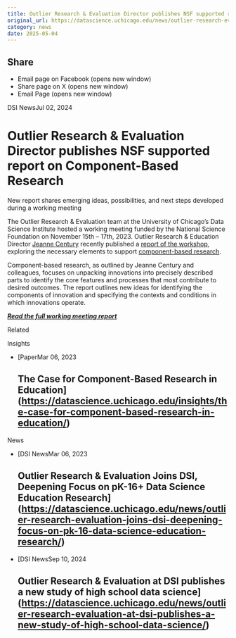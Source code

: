 ```yaml
---
title: Outlier Research & Evaluation Director publishes NSF supported report on Component-Based Research – DSI
original_url: https://datascience.uchicago.edu/news/outlier-research-evaluation-director-publishes-nsf-supported-report-on-component-based-research
category: news
date: 2025-05-04
---
```


## Share

* Email page on Facebook (opens new window)
* Share page on X (opens new window)
* Email Page (opens new window)

<!-- Table-like structure detected -->

DSI NewsJul 02, 2024

# Outlier Research & Evaluation Director publishes NSF supported report on Component-Based Research

New report shares emerging ideas, possibilities, and next steps developed during a working meeting

The Outlier Research & Evaluation team at the University of Chicago’s Data Science Institute hosted a working meeting funded by the National Science Foundation on November 15th – 17th, 2023. Outlier Research & Education Director [Jeanne Century](https://datascience.uchicago.edu/people/jeanne-century/) recently published a [report of the workshop](https://osf.io/preprints/edarxiv/vs3qw), exploring the necessary elements to support [component-based research](https://datascience.uchicago.edu/insights/the-case-for-component-based-research-in-education/).

Component-based research, as outlined by Jeanne Century and colleagues, focuses on unpacking innovations into precisely described parts to identify the core features and processes that most contribute to desired outcomes. The report outlines new ideas for identifying the components of innovation and specifying the contexts and conditions in which innovations operate.

[***Read the full working meeting report***](https://osf.io/preprints/edarxiv/vs3qw)

Related

Insights

* [PaperMar 06, 2023

  ## The Case for Component-Based Research in Education](https://datascience.uchicago.edu/insights/the-case-for-component-based-research-in-education/)

News

* [DSI NewsMar 06, 2023

  ## Outlier Research & Evaluation Joins DSI, Deepening Focus on pK-16+ Data Science Education Research](https://datascience.uchicago.edu/news/outlier-research-evaluation-joins-dsi-deepening-focus-on-pk-16-data-science-education-research/)
* [DSI NewsSep 10, 2024

  ## Outlier Research & Evaluation at DSI publishes a new study of high school data science](https://datascience.uchicago.edu/news/outlier-research-evaluation-at-dsi-publishes-a-new-study-of-high-school-data-science/)